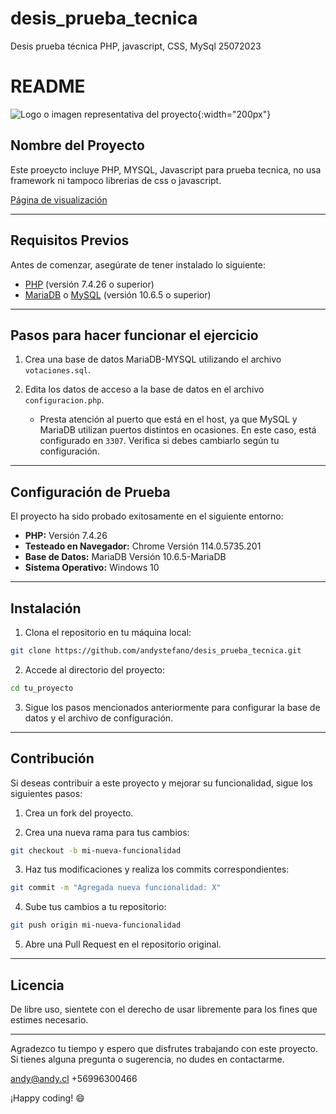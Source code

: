 # desis_prueba_tecnica
Desis prueba técnica PHP, javascript, CSS, MySql  25072023

# README

![Logo o imagen representativa del proyecto](https://andy.cl/images/SoyAndy.png){:width="200px"}

## Nombre del Proyecto

Este proeycto incluye PHP, MYSQL, Javascript para prueba tecnica, no usa framework ni tampoco librerias de css o javascript.



[Página de visualización](http://pruebas.andy.cl/desis_test_25072023/)

---

## Requisitos Previos

Antes de comenzar, asegúrate de tener instalado lo siguiente:

- [PHP](https://www.php.net/downloads.php) (versión 7.4.26 o superior)
- [MariaDB](https://mariadb.org/download/) o [MySQL](https://dev.mysql.com/downloads/mysql/) (versión 10.6.5 o superior)

---

## Pasos para hacer funcionar el ejercicio

1. Crea una base de datos MariaDB-MYSQL utilizando el archivo `votaciones.sql`.

2. Edita los datos de acceso a la base de datos en el archivo `configuracion.php`.

    - Presta atención al puerto que está en el host, ya que MySQL y MariaDB utilizan puertos distintos en ocasiones. En este caso, está configurado en `3307`. Verifica si debes cambiarlo según tu configuración.

---

## Configuración de Prueba

El proyecto ha sido probado exitosamente en el siguiente entorno:

- **PHP:** Versión 7.4.26
- **Testeado en Navegador:** Chrome Versión 114.0.5735.201
- **Base de Datos:** MariaDB Versión 10.6.5-MariaDB
- **Sistema Operativo:** Windows 10

---

## Instalación

1. Clona el repositorio en tu máquina local:

```bash
git clone https://github.com/andystefano/desis_prueba_tecnica.git
```

2. Accede al directorio del proyecto:

```bash
cd tu_proyecto
```

3. Sigue los pasos mencionados anteriormente para configurar la base de datos y el archivo de configuración.

---

## Contribución

Si deseas contribuir a este proyecto y mejorar su funcionalidad, sigue los siguientes pasos:

1. Crea un fork del proyecto.

2. Crea una nueva rama para tus cambios:

```bash
git checkout -b mi-nueva-funcionalidad
```

3. Haz tus modificaciones y realiza los commits correspondientes:

```bash
git commit -m "Agregada nueva funcionalidad: X"
```

4. Sube tus cambios a tu repositorio:

```bash
git push origin mi-nueva-funcionalidad
```

5. Abre una Pull Request en el repositorio original.

---

## Licencia

De libre uso, sientete con el derecho de usar libremente para los fines que estimes necesario.

---

Agradezco tu tiempo y espero que disfrutes trabajando con este proyecto. Si tienes alguna pregunta o sugerencia, no dudes en contactarme.

andy@andy.cl
+56996300466

¡Happy coding! 😄
